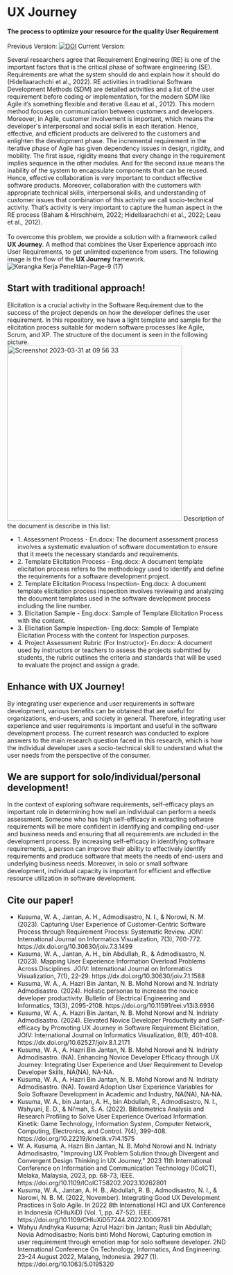 # UX Journey<br>
<b>The process to optimize your resource for the quality User Requirement</b><br><br>
Previous Version: [![DOI](https://zenodo.org/badge/621137860.svg)](https://zenodo.org/badge/latestdoi/621137860)
Current Version:

Several researchers agree that Requirement Engineering (RE) is one of the important factors that is the critical phase of software engineering (SE). Requirements are what the system should do and explain how it should do (Hidellaarachchi et al., 2022). RE activities in traditional Software Development Methods (SDM) are detailed activities and a list of the user requirement before coding or implementation, for the modern SDM like Agile it’s something flexible and iterative (Leau et al., 2012). This modern method focuses on communication between customers and developers. Moreover, in Agile, customer involvement is important, which means the developer's interpersonal and social skills in each iteration. Hence, effective, and efficient products are delivered to the customers and enlighten the development phase. The incremental requirement in the iterative phase of Agile has given dependency issues in design, rigidity, and mobility. The first issue, rigidity means that every change in the requirement implies sequence in the other modules. And for the second issue means the inability of the system to encapsulate components that can be reused. Hence, effective collaboration is very important to conduct effective software products. Moreover, collaboration with the customers with appropriate technical skills, interpersonal skills, and understanding of customer issues that combination of this activity we call socio-technical activity. That’s activity is very important to capture the human aspect in the RE process (Baham & Hirschheim, 2022; Hidellaarachchi et al., 2022; Leau et al., 2012). <br><br>
To overcome this problem, we provide a solution with a framework called <b>UX Journey</b>. A method that combines the User Experience approach into User Requirements, to get unlimited experience from users. The following image is the flow of the <b>UX Journey</b> framework.<br> 
![Kerangka Kerja Penelitian-Page-9 (17)](https://user-images.githubusercontent.com/993712/229009784-0f9bf017-2f55-4717-b61b-d2106fbfc56c.svg)

<h2>Start with traditional approach!</h2>
Elicitation is a crucial activity in the Software Requirement due to the success of the project depends on how the developer defines the user requirement. In this repository, we have a light template and sample for the elicitation process suitable for modern software processes like Agile, Scrum, and XP. The structure of the document is seen in the following picture.<br>
<img width="403" alt="Screenshot 2023-03-31 at 09 56 33" src="https://user-images.githubusercontent.com/993712/229012113-6877e98c-3dc1-47a1-afac-856ad4c1098f.png">
Description of the document is describe in this list:<br>
<ul>
<li>1. Assessment Process - En.docx: The document assessment process involves a systematic evaluation of software documentation to ensure that it meets the necessary standards and requirements.</li>
<li>2. Template Elicitation Process - Eng.docx: A document template elicitation process refers to the methodology used to identify and define the requirements for a software development project.</li>
<li>2. Template Elicitation Process Inspection- Eng.docx: A document template elicitation process inspection involves reviewing and analyzing the document templates used in the software development process including the line number.</li>
<li>3. Elicitation Sample - Eng.docx: Sample of Template Elicitation Process with the content.</li>
<li>3. Elicitation Sample Inspection- Eng.docx: Sample of Template Elicitation Process with the content for Inspection purposes.</li>
<li>4. Project Assessment Rubric (For Instructor)- En.docx: A document used by instructors or teachers to assess the projects submitted by students, the rubric outlines the criteria and standards that will be used to evaluate the project and assign a grade.</li>
</ul>  
<h2>Enhance with UX Journey!</h2>
By integrating user experience and user requirements in software development, various benefits can be obtained that are useful for organizations, end-users, and society in general. Therefore, integrating user experience and user requirements is important and useful in the software development process. The current research was conducted to explore answers to the main research question faced in this research, which is how the individual developer uses a socio-technical skill to understand what the user needs from the perspective of the consumer.
<h2>We are support for solo/individual/personal development!</h2>
In the context of exploring software requirements, self-efficacy plays an important role in determining how well an individual can perform a needs assessment. Someone who has high self-efficacy in extracting software requirements will be more confident in identifying and compiling end-user and business needs and ensuring that all requirements are included in the development process. By increasing self-efficacy in identifying software requirements, a person can improve their ability to effectively identify requirements and produce software that meets the needs of end-users and underlying business needs. Moreover, in solo or small software development, individual capacity is important for efficient and effective resource utilization in software development.
<h2>Cite our paper!</h2>
<ul>
<li>Kusuma, W. A., Jantan, A. H., Admodisastro, N. I., & Norowi, N. M. (2023). Capturing User Experience of Customer-Centric Software Process through Requirement Process: Systematic Review. JOIV: International Journal on Informatics Visualization, 7(3), 760-772. https://dx.doi.org/10.30630/joiv.7.3.1499</li>
<li>Kusuma, W. A., Jantan, A. H., bin Abdullah, R., & Admodisastro, N. (2023). Mapping User Experience Information Overload Problems Across Disciplines. JOIV: International Journal on Informatics Visualization, 7(1), 22-29. https://dx.doi.org/10.30630/joiv.7.1.1588</li> 
<li>Kusuma, W. A., A. Hazri Bin Jantan, N. B. Mohd Norowi and N. Indriaty Admodisastro. (2024). Holistic personas to increase the novice developer productivity. Bulletin of Electrical Engineering and Informatics, 13(3), 2095-2108.  https://doi.org/10.11591/eei.v13i3.6936</li>
<li>Kusuma, W. A., A. Hazri Bin Jantan, N. B. Mohd Norowi and N. Indriaty Admodisastro. (2024). Elevated Novice Developer Productivity and Self-efficacy by Promoting UX Journey in Software Requirement Elicitation, JOIV: International Journal on Informatics Visualization, 8(1), 401-408. https://dx.doi.org/10.62527/joiv.8.1.2171</li> 
<li>Kusuma, W. A., A. Hazri Bin Jantan, N. B. Mohd Norowi and N. Indriaty Admodisastro. (NA). Enhancing Novice Developer Efficacy through UX Journey: Integrating User Experience and User Requirement to Develop Developer Skills, NA(NA), NA-NA.</li>
<li>Kusuma, W. A., A. Hazri Bin Jantan, N. B. Mohd Norowi and N. Indriaty Admodisastro. (NA). Toward Adoption User Experience Variables for Solo Software Development in Academic and Industry, NA(NA), NA-NA.</li>
<li>Kusuma, W. A., bin Jantan, A. H., bin Abdullah, R., Admodisastro, N. I., Wahyuni, E. D., & Ni’mah, S. A. (2022). Bibliometrics Analysis and Research Profiling to Solve User Experience Overload Information. Kinetik: Game Technology, Information System, Computer Network, Computing, Electronics, and Control. 7(4), 399-408. https://doi.org/10.22219/kinetik.v7i4.1575</li> 
<li>W. A. Kusuma, A. Hazri Bin Jantan, N. B. Mohd Norowi and N. Indriaty Admodisastro, "Improving UX Problem Solution through Divergent and Convergent Design Thinking in UX Journey," 2023 11th International Conference on Information and Communication Technology (ICoICT), Melaka, Malaysia, 2023, pp. 68-73, IEEE. https://doi.org/10.1109/ICoICT58202.2023.10262801</li> 
<li>Kusuma, W. A., Jantan, A. H. B., Abdullah, R. B., Admodisastro, N. I., & Norowi, N. B. M. (2022, November). Integrating Good UX Development Practices in Solo Agile. In 2022 8th International HCI and UX Conference in Indonesia (CHIuXiD) (Vol. 1, pp. 47-52). IEEE. https://doi.org/10.1109/CHIuXiD57244.2022.10009781</li> 
<li>Wahyu Andhyka Kusuma; Azrul Hazri bin Jantan; Rusli bin Abdullah; Novia Admodisastro; Noris binti Mohd Norowi, Capturing emotion in user requirement through emotion map for solo software developer. 2ND International Conference On Technology, Informatics, And Engineering. 23–24 August 2022, Malang, Indonesia. 2927 (1). https://doi.org/10.1063/5.0195320</li> 
</ul>


